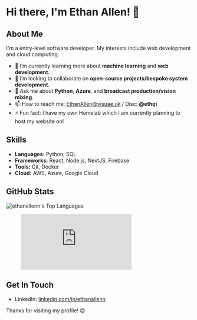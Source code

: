 # Hi there, I'm Ethan Allen! 👋

## About Me

I'm a entry-level software developer. My interests include web development and cloud computing.

- 🌱 I’m currently learning more about **machine learning** and **web development**.
- 👯 I’m looking to collaborate on **open-source projects/bespoke system development**.
- 💬 Ask me about **Python**, **Azure**, and **broadcast production/vision mixing**.
- 📫 How to reach me: [EthanAllen@visuae.uk](mailto:EthanAllen@visuae.uk) / Disc: **@ethqi**
- ⚡ Fun fact: I have my own Homelab which I am currently planning to host my website on!

## Skills

- **Languages:** Python, SQL
- **Frameworks:** React, Node.js, NextJS, Firebase
- **Tools:** Git, Docker
- **Cloud:** AWS, Azure, Google Cloud

## GitHub Stats

![ethanallenn's Top Languages](https://github-readme-stats.vercel.app/api/top-langs/?username=ethanallenn&theme=vue-dark&show_icons=true&hide_border=true&layout=compact)
<figure><embed src="https://wakatime.com/share/@2daae4b6-1ab2-40ac-8500-68143bc9509e/c65b52c6-7c8c-45e8-963b-bf690abff2ea.svg"></embed></figure>

## Get In Touch

- LinkedIn: [linkedin.com/in/ethanallenn](https://linkedin.com/in/ethanallenn)

Thanks for visiting my profile! 😊
